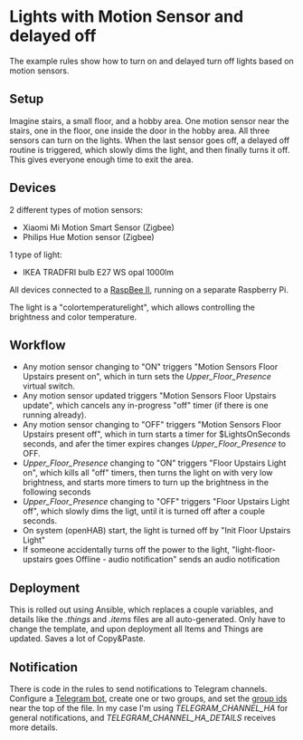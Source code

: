 # Lights with Motion Sensor and delayed off

The example rules show how to turn on and delayed turn off lights based on motion sensors.


## Setup

Imagine stairs, a small floor, and a hobby area. One motion sensor near the stairs, one in the floor, one inside the door in the hobby area. All three sensors can turn on the lights. When the last sensor goes off, a delayed off routine is triggered, which slowly dims the light, and then finally turns it off. This gives everyone enough time to exit the area.


## Devices

2 different types of motion sensors:

* Xiaomi Mi Motion Smart Sensor (Zigbee)
* Philips Hue Motion sensor (Zigbee)

1 type of light:

* IKEA TRADFRI bulb E27 WS opal 1000lm

All devices connected to a [RaspBee II](https://phoscon.de/en/raspbee2), running on a separate Raspberry Pi.

The light is a "colortemperaturelight", which allows controlling the brightness and color temperature.


## Workflow

* Any motion sensor changing to "ON" triggers "Motion Sensors Floor Upstairs present on", which in turn sets the _Upper_Floor_Presence_ virtual switch.
* Any motion sensor updated triggers "Motion Sensors Floor Upstairs update", which cancels any in-progress "off" timer (if there is one running already).
* Any motion sensor changing to "OFF" triggers "Motion Sensors Floor Upstairs present off", which in turn starts a timer for $LightsOnSeconds seconds, and afer the timer expires changes _Upper_Floor_Presence_ to OFF.
* _Upper_Floor_Presence_ changing to "ON" triggers "Floor Upstairs Light on", which kills all "off" timers, then turns the light on with very low brightness, and starts more timers to turn up the brightness in the following seconds
* _Upper_Floor_Presence_ changing to "OFF" triggers "Floor Upstairs Light off", which slowly dims the ligt, until it is turned off after a couple seconds.
* On system (openHAB) start, the light is turned off by "Init Floor Upstairs Light"
* If someone accidentally turns off the power to the light, "light-floor-upstairs goes Offline - audio notification" sends an audio notification


## Deployment

This is rolled out using Ansible, which replaces a couple variables, and details like the _.things_ and _.items_ files are all auto-generated. Only have to change the template, and upon deployment all Items and Things are updated. Saves a lot of Copy&Paste.


## Notification

There is code in the rules to send notifications to Telegram channels. Configure a [Telegram bot](https://andreas.scherbaum.la/blog/archives/1040-openHAB-and-Telegram-Bot.html), create one or two groups, and set the [group ids](https://andreas.scherbaum.la/blog/archives/1031-Find-Telegram-Group-ID.html) near the top of the file. In my case I'm using _TELEGRAM_CHANNEL_HA_ for general notifications, and _TELEGRAM_CHANNEL_HA_DETAILS_ receives more details.
